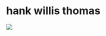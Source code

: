 <!--
id: 109792557
link: http://tumblr.atmos.org/post/109792557/hank-willis-thomas
slug: hank-willis-thomas
date: Mon May 18 2009 19:57:12 GMT-0700 (PDT)
publish: 2009-05-018
tags: 
title: hank willis thomas
-->


hank willis thomas
==================

![](http://25.media.tumblr.com/ZyX8Upfynnnk6yhdXWD9jYMMo1_500.jpg)

